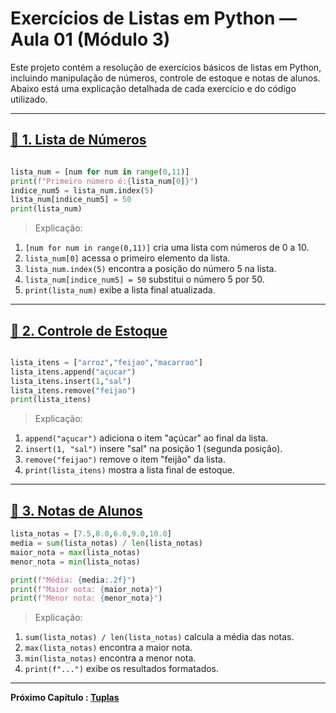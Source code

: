 # Exercícios de Listas em Python — Aula 01 (Módulo 3)

Este projeto contém a resolução de exercícios básicos de listas em Python, incluindo manipulação de números, controle de estoque e notas de alunos. Abaixo está uma explicação detalhada de cada exercício e do código utilizado.

---

## [🔹 1. Lista de Números](EX_01.py)

```py

lista_num = [num for num in range(0,11)]
print(f"Primeiro número é:{lista_num[0]}")
indice_num5 = lista_num.index(5)
lista_num[indice_num5] = 50
print(lista_num)
```

> Explicação:

1. ``[num for num in range(0,11)]`` cria uma lista com números de 0 a 10.
2. ``lista_num[0]`` acessa o primeiro elemento da lista.
3. ``lista_num.index(5)`` encontra a posição do número 5 na lista.
4. ``lista_num[indice_num5] = 50`` substitui o número 5 por 50.
5. ``print(lista_num)`` exibe a lista final atualizada.

---

## [🔹 2. Controle de Estoque](EX_02.py)

```py

lista_itens = ["arroz","feijao","macarrao"]
lista_itens.append("açucar")
lista_itens.insert(1,"sal")
lista_itens.remove("feijao")
print(lista_itens)
```

> Explicação:

1. ``append("açucar")`` adiciona o item "açúcar" ao final da lista.
2. ``insert(1, "sal")`` insere "sal" na posição 1 (segunda posição).
3. ``remove("feijao")`` remove o item "feijão" da lista.
4. ``print(lista_itens)`` mostra a lista final de estoque.

---

## [🔹 3. Notas de Alunos](EX_03.py)

```py
lista_notas = [7.5,8.0,6.0,9.0,10.0]
media = sum(lista_notas) / len(lista_notas)
maior_nota = max(lista_notas)
menor_nota = min(lista_notas)

print(f"Média: {media:.2f}")
print(f"Maior nota: {maior_nota}")
print(f"Menor nota: {menor_nota}")
```

> Explicação:

1. ``sum(lista_notas) / len(lista_notas)`` calcula a média das notas.
2. ``max(lista_notas)`` encontra a maior nota.
3. ``min(lista_notas)`` encontra a menor nota.
4. ``print(f"...")`` exibe os resultados formatados.

---

**Próximo Capítulo : [Tuplas](../../aula_02/02_tuplas.md)**
